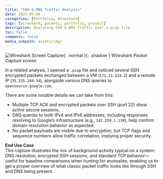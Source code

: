 ```yaml
---
title: "SSH & DNS Traffic Analysis"
date: 2025-05-06
categories: [Portfolio, Wireshark]
tags: [wireshark, packets, portfolio, project]
description: Analyzing SSH & DNS Traffic over a pcap file.
toc: false
comments: false
media_subpath: assets/img/
---
```


![Wireshark Screen Capture](Wireshark-Packet-Capture.png){: .normal }{: .shadow }
_Wireshark Packet Capture screen_

In a related analysis, I opened a `.pcap` file and noticed several SSH encrypted packets exchanged between a VM (`172.21.224.2`) and a remote IP (`35.235.244.34`), alongside various DNS queries to `opensource.google.com`.

There are some notable details we can take from this:

- Multiple TCP ACK and encrypted packets over SSH (port 22) show active secure sessions.
- DNS queries to both IPv4 and IPv6 addresses, including responses resolving to Google’s infrastructure (e.g., `142.250.1.139`), help confirm domain resolution behavior as expected.
- No packet payloads are visible due to encryption, but TCP flags and sequence numbers allow traffic correlation, implying proper security.

**End Use Case**  
This capture illustrates the mix of background activity typical on a system: DNS resolution, encrypted SSH sessions, and standard TCP behavior—useful for baseline comparisons when hunting for anomalies, enabling us to get a proper overview of what classic packet traffic looks like through SSH and DNS being present.
